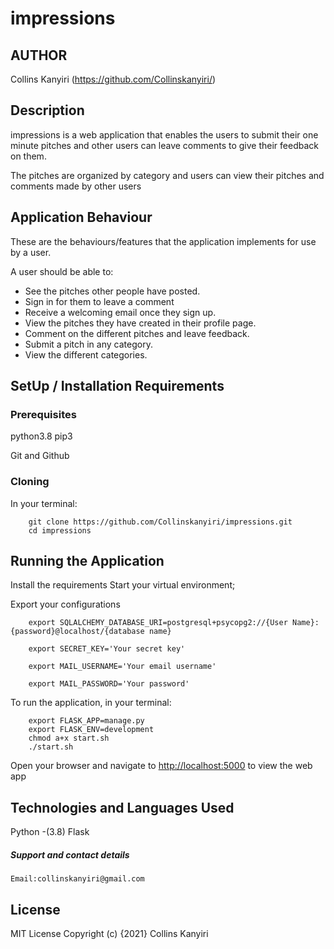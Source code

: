 # impressions

## AUTHOR

Collins Kanyiri (<https://github.com/Collinskanyiri/>)

## Description

impressions is a web application that enables the users to submit their one minute pitches and other users can leave comments to give their feedback on them.

The pitches are organized by category and users can view their pitches and comments made by other users

## Application Behaviour

These are the behaviours/features that the application implements for use by a user.

A user should be able to:

* See the pitches other people have posted.
* Sign in for them to leave a comment
* Receive a welcoming email once they sign up.
* View the pitches they have created in their profile page.
* Comment on the different pitches and leave feedback.
* Submit a pitch in any category.
* View the different categories.

## SetUp / Installation Requirements

### Prerequisites

python3.8
pip3

Git and Github

### Cloning

In your terminal:


        git clone https://github.com/Collinskanyiri/impressions.git
        cd impressions

## Running the Application

Install the requirements
Start your virtual environment;

Export your configurations

        export SQLALCHEMY_DATABASE_URI=postgresql+psycopg2://{User Name}:{password}@localhost/{database name}

        export SECRET_KEY='Your secret key'

        export MAIL_USERNAME='Your email username'

        export MAIL_PASSWORD='Your password'

To run the application, in your terminal:

        export FLASK_APP=manage.py
        export FLASK_ENV=development
        chmod a+x start.sh
        ./start.sh

Open your browser and navigate to <http://localhost:5000> to view the web app

## Technologies and Languages Used

Python -(3.8)
Flask

##### Support and contact details

    Email:collinskanyiri@gmail.com 

## License

MIT License Copyright (c) {2021} Collins Kanyiri
